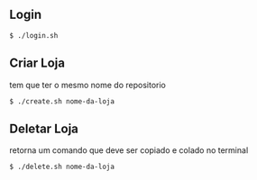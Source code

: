 ## Login
```
$ ./login.sh
```

## Criar Loja
tem que ter o mesmo nome do repositorio
```
$ ./create.sh nome-da-loja
```

## Deletar Loja
retorna um comando que deve ser copiado e colado no terminal
```
$ ./delete.sh nome-da-loja
```

